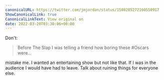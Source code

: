 ```yaml
---
canonicalURL: https://twitter.com/jmjordan/status/1508285272160550917
ShowCanonicalLink: true
CanonicalLinkText: View original on
date: 2022-03-28T03:30:06+00:00
---
```

Don't:

> Before The Slap I was telling a friend how boring these #Oscars were…

mistake me. I wanted an entertaining show but not like that. If I was in the audience I would have had to leave. Talk about ruining things for everyone else.